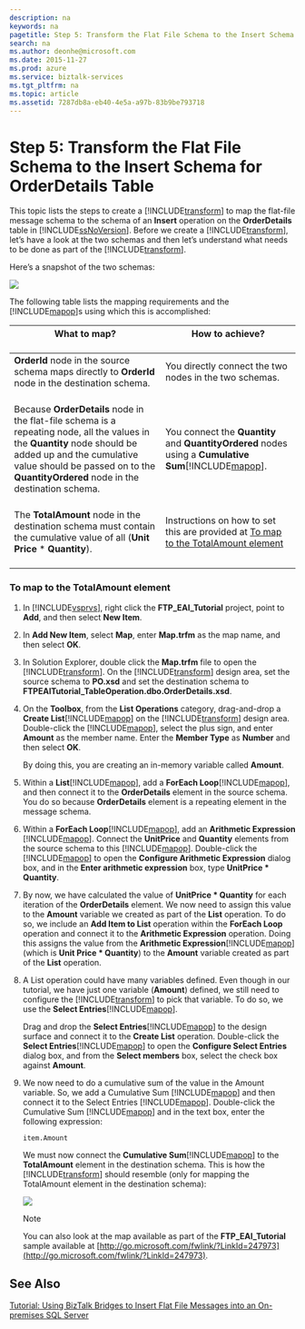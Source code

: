 ```yaml
---
description: na
keywords: na
pagetitle: Step 5: Transform the Flat File Schema to the Insert Schema for OrderDetails Table
search: na
ms.author: deonhe@microsoft.com
ms.date: 2015-11-27
ms.prod: azure
ms.service: biztalk-services
ms.tgt_pltfrm: na
ms.topic: article
ms.assetid: 7287db8a-eb40-4e5a-a97b-83b9be793718
---
```

# Step 5: Transform the Flat File Schema to the Insert Schema for OrderDetails Table
This topic lists the steps to create a [!INCLUDE[transform](/Token/transform_md.md)] to map the flat-file message schema to the schema of an **Insert** operation on the **OrderDetails** table in [!INCLUDE[ssNoVersion](/Token/ssNoVersion_md.md)]. Before we create a [!INCLUDE[transform](/Token/transform_md.md)], let’s have a look at the two schemas and then let’s understand what needs to be done as part of the [!INCLUDE[transform](/Token/transform_md.md)].

Here’s a snapshot of the two schemas:

![](/Image/AFINT_FTPTut_Schemas.gif)

The following table lists the mapping requirements and the [!INCLUDE[mapop](/Token/mapop_md.md)]s using which this is accomplished:

|What to map? <br /> <br />|How to achieve? <br /> <br />|
|----------------|-------------------|
|**OrderId** node in the source schema maps directly to **OrderId** node in the destination schema. <br /> <br />|You directly connect the two nodes in the two schemas. <br /> <br />|
|Because **OrderDetails** node in the flat-file schema is a repeating node, all the values in the **Quantity** node should be added up and the cumulative value should be passed on to the **QuantityOrdered** node in the destination schema. <br /> <br />|You connect the **Quantity** and **QuantityOrdered** nodes using a **Cumulative Sum**[!INCLUDE[mapop](/Token/mapop_md.md)]. <br /> <br />|
|The **TotalAmount** node in the destination schema must contain the cumulative value of all (**Unit Price** &#42; **Quantity**). <br /> <br />|Instructions on how to set this are provided at [To map to the TotalAmount element](/Topic/Step_5__Transform_the_Flat_File_Schema_to_the_Insert_Schema_for_OrderDetails_Table.md#BKMK_TotalAmount) <br /> <br />|

### To map to the TotalAmount element

1. In [!INCLUDE[vsprvs](/Token/vsprvs_md.md)], right click the **FTP_EAI_Tutorial** project, point to **Add**, and then select **New Item**.

2. In **Add New Item**, select **Map**, enter **Map.trfm** as the map name, and then select **OK**.

3. In Solution Explorer, double click the **Map.trfm** file to open the [!INCLUDE[transform](/Token/transform_md.md)]. On the [!INCLUDE[transform](/Token/transform_md.md)] design area, set the source schema to **PO.xsd** and set the destination schema to **FTPEAITutorial_TableOperation.dbo.OrderDetails.xsd**.

4. On the **Toolbox**, from the **List Operations** category, drag-and-drop a **Create List**[!INCLUDE[mapop](/Token/mapop_md.md)] on the [!INCLUDE[transform](/Token/transform_md.md)] design area. Double-click the [!INCLUDE[mapop](/Token/mapop_md.md)], select the plus sign, and enter **Amount** as the member name. Enter the **Member Type** as **Number** and then select **OK**.

   By doing this, you are creating an in-memory variable called **Amount**.

5. Within a **List**[!INCLUDE[mapop](/Token/mapop_md.md)], add a **ForEach Loop**[!INCLUDE[mapop](/Token/mapop_md.md)], and then connect it to the **OrderDetails** element in the source schema. You do so because **OrderDetails** element is a repeating element in the message schema.

6. Within a **ForEach Loop**[!INCLUDE[mapop](/Token/mapop_md.md)], add an **Arithmetic Expression** [!INCLUDE[mapop](/Token/mapop_md.md)]. Connect the **UnitPrice** and **Quantity** elements from the source schema to this [!INCLUDE[mapop](/Token/mapop_md.md)]. Double-click the [!INCLUDE[mapop](/Token/mapop_md.md)] to open the **Configure Arithmetic Expression** dialog box, and in the **Enter arithmetic expression** box, type **UnitPrice &#42; Quantity**.

7. By now, we have calculated the value of **UnitPrice &#42; Quantity** for each iteration of the **OrderDetails** element. We now need to assign this value to the **Amount** variable we created as part of the **List** operation. To do so, we include an **Add Item to List** operation within the **ForEach Loop** operation and connect it to the **Arithmetic Expression** operation. Doing this assigns the value from the **Arithmetic Expression**[!INCLUDE[mapop](/Token/mapop_md.md)] (which is **Unit Price &#42; Quantity**) to the **Amount** variable created as part of the **List** operation.

8. A List operation could have many variables defined. Even though in our tutorial, we have just one variable (**Amount**) defined, we still need to configure the [!INCLUDE[transform](/Token/transform_md.md)] to pick that variable. To do so, we use the **Select Entries**[!INCLUDE[mapop](/Token/mapop_md.md)].

   Drag and drop the **Select Entries**[!INCLUDE[mapop](/Token/mapop_md.md)] to the design surface and connect it to the **Create List** operation. Double-click the **Select Entries**[!INCLUDE[mapop](/Token/mapop_md.md)] to open the **Configure Select Entries** dialog box, and from the **Select members** box, select the check box against **Amount**.

9. We now need to do a cumulative sum of the value in the Amount variable. So, we add a Cumulative Sum [!INCLUDE[mapop](/Token/mapop_md.md)] and then connect it to the Select Entries [!INCLUDE[mapop](/Token/mapop_md.md)]. Double-click the Cumulative Sum [!INCLUDE[mapop](/Token/mapop_md.md)] and in the text box, enter the following expression:

   ```
   item.Amount
   ```
   We must now connect the **Cumulative Sum**[!INCLUDE[mapop](/Token/mapop_md.md)] to the **TotalAmount** element in the destination schema. This is how the [!INCLUDE[transform](/Token/transform_md.md)] should resemble (only for mapping the TotalAmount element in the destination schema):

   ![](/Image/AFINT_FTPTut_AmountMap.gif)

   > [!NOTE]
   > You can also look at the map available as part of the **FTP_EAI_Tutorial** sample available at [http://go.microsoft.com/fwlink/?LinkId=247973](http://go.microsoft.com/fwlink/?LinkId=247973).

## See Also
[Tutorial: Using BizTalk Bridges to Insert Flat File Messages into an On-premises SQL Server](/Topic/Tutorial__Using_BizTalk_Bridges_to_Insert_Flat_File_Messages_into_an_On-premises_SQL_Server.md)

